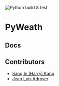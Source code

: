 ![Python build & test](https://github.com/nyu-software-engineering/python-package-example/actions/workflows/build.yaml/badge.svg)

# PyWeath

## Docs

<!-- ### Getting an API Key

1. Sign up for the free version of an OpenWeatherMap account and obtain an API key.
2. Set an environment variable on your system to store this key:

   - On Linux/macOS: `export OPENWEATHERMAP_API_KEY='your_api_key_here'`
   - On Windows: Set `OPENWEATHERMAP_API_KEY` as a system environment variable through the System Properties.

### Configuring the Project

1. Clone the repository and navigate to the project directory.
2. (If using a `.env` file for local development) Create a `.env` file in the root directory and add `OPENWEATHERMAP_API_KEY=your_api_key_here`. Make sure `.env` is listed in your `.gitignore` file to prevent it from being committed. -->

## Contributors
- [Sang In (Harry) Kang](https://github.com/sik247)
- [Jean Luis Adrover](https://github.com/jladrover)